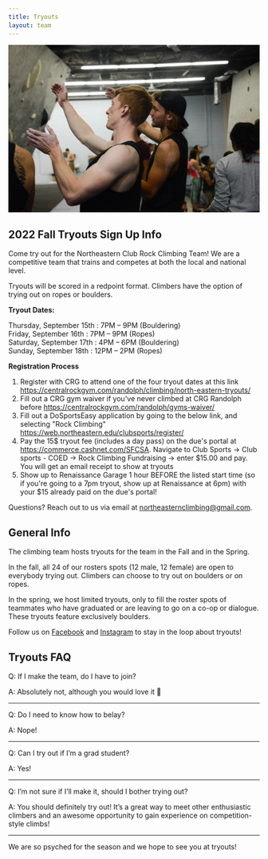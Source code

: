 ```yaml
---
title: Tryouts
layout: team
---
```

![Two climbers discuss beta](/images/beta.jpg)

## 2022 Fall Tryouts Sign Up Info

Come try out for the Northeastern Club Rock Climbing Team!
We are a competitive team that trains and competes at both the local and national level.

Tryouts will be scored in a redpoint format. Climbers have the option of
trying out on ropes or boulders.

**Tryout Dates:**       

Thursday, September 15th : 7PM – 9PM (Bouldering)  
Friday, September 16th : 7PM – 9PM (Ropes)   
Saturday, September 17th : 4PM – 6PM (Bouldering)   
Sunday, September 18th : 12PM – 2PM (Ropes)   

**Registration Process**

1. Register with CRG to attend one of the four tryout dates at this link
   <https://centralrockgym.com/randolph/climbing/north-eastern-tryouts/>
2. Fill out a CRG gym waiver if you've never climbed at CRG Randolph before
   <https://centralrockgym.com/randolph/gyms-waiver/>
3. Fill out a DoSportsEasy application by going to the below link,
and selecting "Rock Climbing"
   <https://web.northeastern.edu/clubsports/register/>
4. Pay the 15$ tryout fee (includes a day pass) on the due's portal at 
https://commerce.cashnet.com/SFCSA. Navigate to Club Sports -> Club sports - COED
-> Rock Climbing Fundraising -> enter $15.00 and pay. You will get an email receipt
to show at tryouts
5. Show up to Renaissance Garage 1 hour BEFORE the listed start time
(so if you're going to a 7pm tryout, show up at Renaissance at 6pm)
with your $15 already paid on the due's portal!

Questions? Reach out to us via email at northeasternclimbing@gmail.com.

## General Info

The climbing team hosts tryouts for the team in the Fall and in the
Spring.

In the fall, all 24 of our rosters spots (12 male, 12 female)
are open to everybody trying out. Climbers can choose to try out on
boulders or on ropes.

In the spring, we host limited tryouts, only to fill the roster spots
of teammates who have graduated or are leaving to go on a co-op or dialogue. 
These tryouts feature exclusively boulders.

Follow us on [Facebook](https://www.facebook.com/northeasternclimbing/) and [Instagram](https://www.instagram.com/northeasternclimbing/)
to stay in the loop about tryouts!

## Tryouts FAQ

Q: If I make the team, do I have to join?

A: Absolutely not, although you would love it 🙂

---

Q: Do I need to know how to belay?

A: Nope!

---

Q: Can I try out if I’m a grad student?

A: Yes!

---

Q: I’m not sure if I’ll make it, should I bother trying out?

A: You should definitely try out! It’s a great way to meet other enthusiastic climbers and an awesome opportunity to gain experience on competition-style climbs!

---

We are so psyched for the season and we hope to see you at tryouts!
